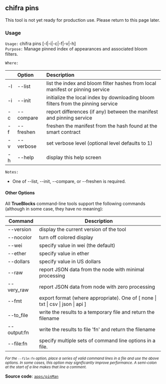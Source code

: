 ## chifra pins

This tool is not yet ready for production use. Please return to this page later.

### Usage

`Usage:`    chifra pins [-l|-i|-c|-f|-v|-h]  
`Purpose:`  Manage pinned index of appearances and associated bloom filters.

`Where:`  

| | Option | Description |
| :----- | :----- | :---------- |
| -l | --list | list the index and bloom filter hashes from local manifest or pinning service |
| -i | --init | initialize the local index by downloading bloom filters from the pinning service |
| -c | --compare | report differences (if any) between the manifest and pinning service |
| -f | --freshen | freshen the manifest from the hash found at the smart contract |
| -v | --verbose | set verbose level (optional level defaults to 1) |
| -h | --help | display this help screen |

`Notes:`

- One of --list, --init, --compare, or --freshen is required.

#### Other Options

All **TrueBlocks** command-line tools support the following commands (although in some case, they have no meaning):

| Command     | Description                                                                                     |
| ----------- | ----------------------------------------------------------------------------------------------- |
| --version   | display the current version of the tool                                                         |
| --nocolor   | turn off colored display                                                                        |
| --wei       | specify value in wei (the default)                                                              |
| --ether     | specify value in ether                                                                          |
| --dollars   | specify value in US dollars                                                                     |
| --raw       | report JSON data from the node with minimal processing                                          |
| --very_raw  | report JSON data from node with zero processing                                                 |
| --fmt       | export format (where appropriate). One of [ none &#124; txt &#124; csv &#124; json &#124; api ] |
| --to_file   | write the results to a temporary file and return the filename                                   |
| --output:fn | write the results to file 'fn' and return the filename                                          |
| --file:fn   | specify multiple sets of command line options in a file.                                        |

<small>*For the `--file:fn` option, place a series of valid command lines in a file and use the above options. In some cases, this option may significantly improve performance. A semi-colon at the start of a line makes that line a comment.*</small>

**Source code**: [`apps/pinMan`](https://github.com/TrueBlocks/trueblocks-core/tree/master/src/apps/pinMan)

